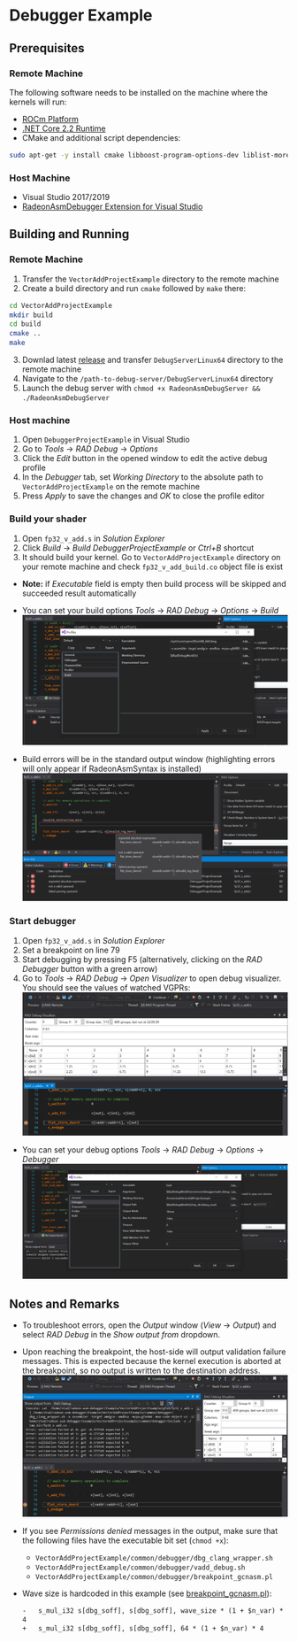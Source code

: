 # Debugger Example

## Prerequisites

### Remote Machine

The following software needs to be installed on the machine where the kernels will run:

* [ROCm Platform](https://rocm.github.io/ROCmInstall.html)
* [.NET Core 2.2 Runtime](https://dotnet.microsoft.com/download/dotnet-core/2.2)
* CMake and additional script dependencies:
```sh
sudo apt-get -y install cmake libboost-program-options-dev liblist-moreutils-perl
```

### Host Machine

* Visual Studio 2017/2019
* [RadeonAsmDebugger Extension for Visual Studio](../README.md#Installation)

## Building and Running

### Remote Machine

1. Transfer the `VectorAddProjectExample` directory to the remote machine
2. Create a build directory and run `cmake` followed by `make` there:
```sh
cd VectorAddProjectExample
mkdir build
cd build
cmake ..
make
```
3. Downlad latest [release](https://github.com/vsrad/radeon-asm-tools/releases) and transfer `DebugServerLinux64` directory to the remote machine
4. Navigate to the `/path-to-debug-server/DebugServerLinux64` directory
5. Launch the debug server with `chmod +x RadeonAsmDebugServer && ./RadeonAsmDebugServer`

### Host machine

1. Open `DebuggerProjectExample` in Visual Studio
2. Go to *Tools* -> *RAD Debug* -> *Options*
3. Click the *Edit* button in the opened window to edit the active debug profile
4. In the *Debugger* tab, set *Working Directory* to the absolute path
to `VectorAddProjectExample` on the remote machine
6. Press *Apply* to save the changes and *OK* to close the profile editor

### Build your shader
1. Open `fp32_v_add.s` in *Solution Explorer*
2. Click *Build* -> *Build DebuggerProjectExample* or *Ctrl+B* shortcut
3. It should build your kernel. Go to `VectorAddProjectExample` directory on your remote machine and check `fp32_v_add_build.co` object file is exist

* **Note:** if *Executable* field is empty then build process will be skipped and succeeded result automatically

* You can set your build options *Tools* -> *RAD Debug* -> *Options* -> *Build*
    ![Build options](docs/build-options.PNG)
* Build errors will be in the standard output window (highlighting errors will only appear if RadeonAsmSyntax is installed)
    ![Build errors](docs/build-errors.PNG)

### Start debugger
1. Open `fp32_v_add.s` in *Solution Explorer*
2. Set a breakpoint on line 79
3. Start debugging by pressing F5 (alternatively, clicking on the *RAD Debugger* button with a green arrow)
4. Go to *Tools* -> *RAD Debug* -> *Open Visualizer* to open debug visualizer. You should
see the values of watched VGPRs:
![Visualizer output](docs/visualizer-output.PNG)

* You can set your debug options *Tools* -> *RAD Debug* -> *Options* -> *Debugger*
    ![Debugger options](docs/debug-options.PNG)

## Notes and Remarks

* To troubleshoot errors, open the *Output* window (*View* -> *Output*) and select *RAD Debug* in the *Show output from* dropdown.

* Upon reaching the breakpoint, the host-side will output validation failure messages. This is expected because the kernel execution is aborted at the breakpoint, so no output is written to the destination address.
![Visualizer output](docs/output-window.PNG)

* If you see *Permissions denied* messages in the output, make sure that the following files have the executable bit set (`chmod +x`):
  - `VectorAddProjectExample/common/debugger/dbg_clang_wrapper.sh`
  - `VectorAddProjectExample/common/debugger/vadd_debug.sh`
  - `VectorAddProjectExample/common/debugger/breakpoint_gcnasm.pl`

* Wave size is hardcoded in this example (see [breakpoint_gcnasm.pl](VectorAddProjectExample/common/debugger/breakpoint_gcnasm.pl#L170)):
    ```
    -   s_mul_i32 s[dbg_soff], s[dbg_soff], wave_size * (1 + $n_var) * 4
    +   s_mul_i32 s[dbg_soff], s[dbg_soff], 64 * (1 + $n_var) * 4
    ```
